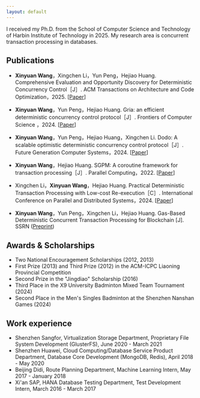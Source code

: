 ```yaml
---
layout: default
---
```




I received my Ph.D. from the School of Computer Science and Technology of Harbin Institute of Technology in 2025. My research area is concurrent transaction processing in databases.

## Publications

- **Xinyuan Wang**，Xingchen Li，Yun Peng，Hejiao Huang. Comprehensive Evaluation and Opportunity Discovery for Deterministic Concurrency Control［J］. ACM Transactions on Architecture and Code Optimization，2025. [[Paper](https://dl.acm.org/doi/10.1145/3715126)]

- **Xinyuan Wang**，Yun Peng，Hejiao Huang. Gria: an efficient deterministic concurrency control protocol［J］. Frontiers of Computer Science ，2024. [[Paper](https://link.springer.com/article/10.1007/s11704-023-2605-z)]

- **Xinyuan Wang**，Yun Peng，Hejiao Huang，Xingchen Li. Dodo: A scalable optimistic deterministic concurrency control protocol［J］. Future Generation Computer Systems，2024. [[Paper](https://www.sciencedirect.com/science/article/abs/pii/S0167739X24002139)]
- **Xinyuan Wang**，Hejiao Huang. SGPM: A coroutine framework for transaction processing［J］. Parallel Computing，2022. [[Paper](https://www.sciencedirect.com/science/article/abs/pii/S0167819122000709?via%3Dihub)]
- Xingchen Li，**Xinyuan Wang**，Hejiao Huang. Practical Deterministic Transaction Processing with Low-cost Re-execution［C］. International Conference on Parallel and Distributed Systems，2024. [[Paper](https://ieeexplore.ieee.org/document/10763817/)]
- **Xinyuan Wang**，Yun Peng，Xingchen Li，Hejiao Huang. Gas-Based Deterministic Concurrent Transaction Processing for Blockchain [J]. SSRN ([Preprint](https://papers.ssrn.com/sol3/papers.cfm?abstract_id=4965187)) 

## Awards & Scholarships

* Two National Encouragement Scholarships (2012, 2013)
* First Prize (2013) and Third Prize (2012) in the ACM-ICPC Liaoning Provincial Competition
* Second Prize in the "Jingdiao" Scholarship (2016)
* Third Place in the X9 University Badminton Mixed Team Tournament (2024)
* Second Place in the Men's Singles Badminton at the Shenzhen Nanshan Games (2024)

## Work experience

- Shenzhen Sangfor, Virtualization Storage Department, Proprietary File System Development (GlusterFS), June 2020 - March 2021
- Shenzhen Huawei, Cloud Computing/Database Service Product Department, Database Core Development (MongoDB, Redis), April 2018 - May 2020
- Beijing Didi, Route Planning Department, Machine Learning Intern, May 2017 - January 2018
- Xi'an SAP, HANA Database Testing Department, Test Development Intern, March 2016 - March 2017
